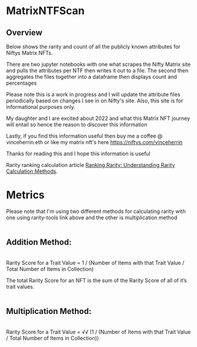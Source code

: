 # MatrixNTFScan

## Overview


Below shows the rarity and count of all the publicly known attributes for Niftys Matrix NFTs.  

There are two jupyter notebooks with one what scrapes the Nifty Matrix site and pulls the attributes per NTF then writes it out to a file.  The second then aggregates the files together into a dataframe then displays count and percentages

Please note this is a work in progress and I will update the attribute files periodically based on changes I see in on Nifty's site.  Also, this site is for informational purposes only.

My daughter and I are excited about 2022 and what this Matrix NFT journey will entail so hence the reason to discover this information 

Lastly, if you find this information useful then buy me a coffee @ vinceherrin.eth or like my matrix nft's here https://niftys.com/vinceherrin

Thanks for reading this and I hope this information is useful 

Rarity ranking calculation article [Ranking Rarity: Understanding Rarity Calculation Methods](https://raritytools.medium.com/ranking-rarity-understanding-rarity-calculation-methods-86ceaeb9b98c).


# Metrics

Please note that I'm using two different methods for calculating rarity with one using rarity-tools link above and the other is multiplication method 
</br>
</br>
## Addition Method:
</br>
Rarity Score for a Trait Value = 1 / (Number of Items with that Trait Value / Total Number of Items in Collection)

The total Rarity Score for an NFT is the sum of the Rarity Score of all of it’s trait values.
</br>
</br>
## Multiplication Method:
</br>
Rarity Score for a Trait Value = √√ (1 / (Number of Items with that Trait Value / Total Number of Items in Collection))
</br>
</br>


